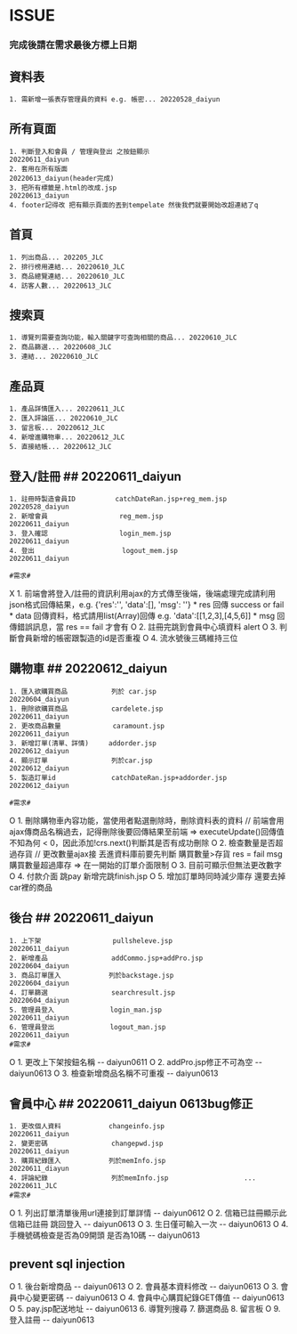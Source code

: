 # ISSUE #
### 完成後請在需求最後方標上日期 ###

## 資料表 ##
    1. 需新增一張表存管理員的資料 e.g. 帳密... 20220528_daiyun

## 所有頁面 ##
    1. 判斷登入和會員 / 管理與登出 之按鈕顯示                           20220611_daiyun
    2. 套用在所有版面                                                 20220613_daiyun(header完成)
    3. 把所有標籤是.html的改成.jsp                                     20220613_daiyun
    4. footer記得改 把有顯示頁面的丟到tempelate 然後我們就要開始改超連結了q
## 首頁 ##
    1. 列出商品... 202205_JLC
    2. 排行榜用連結... 20220610_JLC
    3. 商品總覽連結... 20220610_JLC
    4. 訪客人數... 20220613_JLC

## 搜索頁 ##
    1. 導覽列需要查詢功能，輸入關鍵字可查詢相關的商品... 20220610_JLC
    2. 商品篩選... 20220608_JLC
    3. 連結... 20220610_JLC

## 產品頁 ##
    1. 產品詳情匯入... 20220611_JLC
    2. 匯入評論區... 20220610_JLC
    3. 留言板... 20220612_JLC
    4. 新增進購物車... 20220612_JLC
    5. 直接結帳... 20220612_JLC

## 登入/註冊 ## 20220611_daiyun
    1. 註冊時製造會員ID          catchDateRan.jsp+reg_mem.jsp         20220528_daiyun
    2. 新增會員                  reg_mem.jsp                          20220611_daiyun
    3. 登入確認                  login_mem.jsp                        20220611_daiyun
    4. 登出                      logout_mem.jsp                      20220611_daiyun

    #需求#
  X 1. 前端會將登入/註冊的資訊利用ajax的方式傳至後端，後端處理完成請利用json格式回傳結果，e.g. {'res':'', 'data':[], 'msg': ''}
        * res 回傳 success or fail
        * data 回傳資料，格式請用list(Array)回傳 e.g. 'data':[[1,2,3],[4,5,6]]
        * msg 回傳錯誤訊息，當 res == fail 才會有
  O 2. 註冊完跳到會員中心填資料  alert
  O 3. 判斷會員新增的帳密跟製造的id是否重複
  O 4. 流水號後三碼維持三位
## 購物車 ## 20220612_daiyun
    1. 匯入欲購買商品           列於 car.jsp                          20220604_daiyun 
    1. 刪除欲購買商品           cardelete.jsp                        20220611_daiyun
    2. 更改商品數量             caramount.jsp                        20220611_daiyun
    3. 新增訂單(清單、詳情)     addorder.jsp                          20220612_daiyun
    4. 顯示訂單                列於car.jsp                           20220612_daiyun           
    5. 製造訂單id              catchDateRan.jsp+addorder.jsp         20220612_daiyun   

    #需求#
  O 1. 刪除購物車內容功能，當使用者點選刪除時，刪除資料表的資料 // 前端會用ajax傳商品名稱過去，記得刪除後要回傳結果至前端 
       => executeUpdate()回傳值不知為何 < 0，因此添加!crs.next()判斷其是否有成功刪除
  O 2. 檢查數量是否超過存貨 // 更改數量ajax接 丟進資料庫前要先判斷 購買數量>存貨 res = fail msg 購買數量超過庫存 
       => 在一開始的訂單介面限制
  O 3. 目前可顯示但無法更改數字  
  O 4. 付款介面 跳pay 新增完跳finish.jsp 
  O 5. 增加訂單時同時減少庫存 還要去掉car裡的商品 
## 後台 ##  20220611_daiyun
    1. 上下架                  pullsheleve.jsp                      20220611_daiyun
    2. 新增產品                addCommo.jsp+addPro.jsp              20220604_daiyun
    3. 商品訂單匯入            列於backstage.jsp                     20220604_daiyun
    4. 訂單篩選                searchresult.jsp                     20220604_daiyun
    5. 管理員登入              login_man.jsp                        20220611_daiyun
    6. 管理員登出              logout_man.jsp                       20220611_daiyun
    #需求#
  O 1. 更改上下架按鈕名稱 -- daiyun0611
  O 2. addPro.jsp修正不可為空 -- daiyun0613
  O 3. 檢查新增商品名稱不可重複 -- daiyun0613
## 會員中心 ## 20220611_daiyun 0613bug修正
    1. 更改個人資料            changeinfo.jsp                       20220611_daiyun
    2. 變更密碼                changepwd.jsp                        20220611_daiyun
    3. 購買紀錄匯入            列於memInfo.jsp                       20220611_diayun  
    4. 評論紀錄                列於memInfo.jsp                   ... 20220611_JLC
    #需求#
  O 1. 列出訂單清單後用url連接到訂單詳情 -- daiyun0612
  O 2. 信箱已註冊顯示此信箱已註冊 跳回登入 -- daiyun0613
  O 3. 生日僅可輸入一次                   -- daiyun0613
  O 4. 手機號碼檢查是否為09開頭 是否為10碼 -- daiyun0613
## prevent sql injection ##
  O 1. 後台新增商品                      -- daiyun0613
  O 2. 會員基本資料修改                   -- daiyun0613
  O 3. 會員中心變更密碼                   -- daiyun0613
  O 4. 會員中心購買紀錄GET傳值            -- daiyun0613
  O 5. pay.jsp配送地址                   -- daiyun0613
    6. 導覽列搜尋
    7. 篩選商品
    8. 留言板
  O 9. 登入註冊                          -- daiyun0613